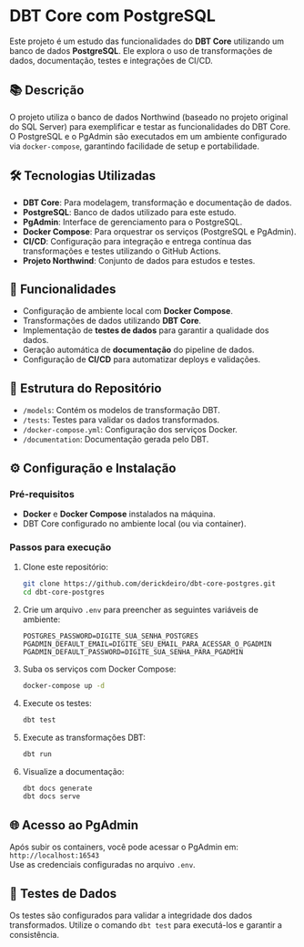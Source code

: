 
# DBT Core com PostgreSQL

Este projeto é um estudo das funcionalidades do **DBT Core** utilizando um banco de dados **PostgreSQL**. Ele explora o uso de transformações de dados, documentação, testes e integrações de CI/CD.

## 📚 Descrição

O projeto utiliza o banco de dados Northwind (baseado no projeto original do SQL Server) para exemplificar e testar as funcionalidades do DBT Core. O PostgreSQL e o PgAdmin são executados em um ambiente configurado via `docker-compose`, garantindo facilidade de setup e portabilidade.

## 🛠️ Tecnologias Utilizadas

- **DBT Core**: Para modelagem, transformação e documentação de dados.
- **PostgreSQL**: Banco de dados utilizado para este estudo.
- **PgAdmin**: Interface de gerenciamento para o PostgreSQL.
- **Docker Compose**: Para orquestrar os serviços (PostgreSQL e PgAdmin).
- **CI/CD**: Configuração para integração e entrega contínua das transformações e testes utilizando o GitHub Actions.
- **Projeto Northwind**: Conjunto de dados para estudos e testes.

## 🚀 Funcionalidades

- Configuração de ambiente local com **Docker Compose**.
- Transformações de dados utilizando **DBT Core**.
- Implementação de **testes de dados** para garantir a qualidade dos dados.
- Geração automática de **documentação** do pipeline de dados.
- Configuração de **CI/CD** para automatizar deploys e validações.

## 📂 Estrutura do Repositório

- `/models`: Contém os modelos de transformação DBT.
- `/tests`: Testes para validar os dados transformados.
- `/docker-compose.yml`: Configuração dos serviços Docker.
- `/documentation`: Documentação gerada pelo DBT.

## ⚙️ Configuração e Instalação

### Pré-requisitos
- **Docker** e **Docker Compose** instalados na máquina.
- DBT Core configurado no ambiente local (ou via container).

### Passos para execução
1. Clone este repositório:
   ```bash
   git clone https://github.com/derickdeiro/dbt-core-postgres.git
   cd dbt-core-postgres
   ```
2. Crie um arquivo `.env` para preencher as seguintes variáveis de ambiente:
    ```
    POSTGRES_PASSWORD=DIGITE_SUA_SENHA_POSTGRES
    PGADMIN_DEFAULT_EMAIL=DIGITE_SEU_EMAIL_PARA_ACESSAR_O_PGADMIN
    PGADMIN_DEFAULT_PASSWORD=DIGITE_SUA_SENHA_PARA_PGADMIN
    ```

3. Suba os serviços com Docker Compose:
   ```bash
   docker-compose up -d
   ```

4. Execute os testes:
   ```bash
   dbt test
   ```

5. Execute as transformações DBT:
   ```bash
   dbt run
   ```

6. Visualize a documentação:
   ```bash
   dbt docs generate
   dbt docs serve
   ```

## 🌐 Acesso ao PgAdmin

Após subir os containers, você pode acessar o PgAdmin em:  
`http://localhost:16543`  
Use as credenciais configuradas no arquivo `.env`.

## 🧪 Testes de Dados

Os testes são configurados para validar a integridade dos dados transformados. Utilize o comando `dbt test` para executá-los e garantir a consistência.

